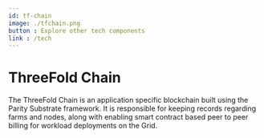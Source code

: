 ```yaml
---
id: tf-chain
image: ./tfchain.png
button : Explore other tech components
link : /tech
---
```


# ThreeFold Chain

The ThreeFold Chain is an application specific blockchain built using the Parity Substrate framework. It is responsible for keeping records regarding farms and nodes, along with enabling smart contract based peer to peer billing for workload deployments on the Grid.
